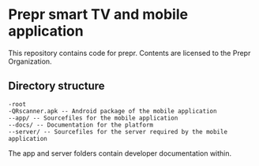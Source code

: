 # Prepr smart TV and mobile application

This repository contains code for prepr. 
Contents are licensed to the Prepr Organization. 

## Directory structure
```
-root
-QRscanner.apk -- Android package of the mobile application
--app/ -- Sourcefiles for the mobile application
--docs/ -- Documentation for the platform
--server/ -- Sourcefiles for the server required by the mobile application
```

The app and server folders contain developer documentation within. 